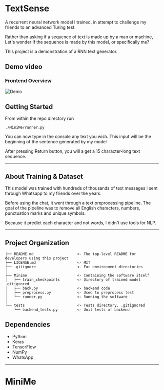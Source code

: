 TextSense
==============================

A recurrent neural network model I trained, in attempt to challenge my friends to 
an advanced Turing test.

Rather than asking if a sequence of text is made up by a man or machine,
Let's wonder if the sequence is made by this model, or specifically me?

This project is a demonstration of a RNN text generator.

Demo video
------------

### Frontend Overview

![Demo](./textsensedemo.gif?raw=true)

Getting Started
------------

From within the repo directory run

`./MiniMe/runner.py`

You can now type in the console any text you wish. This input will be the beginning of 
the sentence generated by my model

After pressing Return button, you will a get a 15 character-long text sequence.

-----
About Training & Dataset
--

This model was trained with hundreds of thousands of text messages
I sent through Whatsapp to my friends over the years.

Before using the chat, it went through a text preprocessing pipeline. 
The goal of the pipeline was to remove all English characters, numbers,
punctuation marks and unique symbols.

Because it predict each character and not words, I didn't use 
tools for NLP.

-----


Project Organization
------------

    ├── README.md                    <- The top-level README for developers using this project
    ├── LICENSE.md                   <- MIT
    ├── .gitignore                   <- For environment directories
    │
    ├── Minime                       <- Containing the software itself
    │   ├── train_checkpoints        <- Directory of trained model .gitignored
    │   ├── back.py                  <- backend code
    │   ├── preprocess.py            <- Used to preprocess test
    │   └── runner.py                <- Running the software
    │
    └── tests                        <- Tests directory, .gitignored
        └── backend_tests.py         <- Unit tests of backend
 
Dependencies
------------

- Python
- Keras
- TensorFlow
- NumPy
- WhatsApp
--------
# MiniMe
